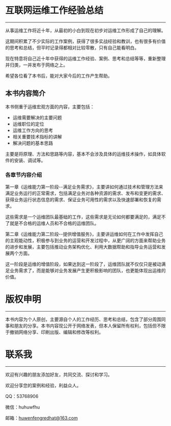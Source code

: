 # 互联网运维工作经验总结

---

从事运维工作将近十年，从最初的小白到现在初步对运维工作形成了自己的理解。

这期间积累了不少实际的工作案例，获得了很多实战经验和教训，也有很多有价值的思考和总结，但平时记录得都相对比较零散，只有自己能看明白。

现在特意将自己近十年中获得的运维工作经验、案例、思考和总结等等，重新整理并归类，一并发布于网络之上。

希望各位看了本书后，能对大家今后的工作产生帮助。

## 本书内容简介

本书侧重于运维宏观方面的内容，主要包括：

* 运维需要解决的主要问题
* 运维职位的定位
* 运维工作方向的思考
* 相关重要技术指标的讲解
* 解决问题的基本思路

主要是将原理、方法和思路等内容，基本不会涉及具体的运维技术操作，如具体软件的安装、调试等。

### 各章节内容介绍

第一章《运维能力第一阶段--满足业务需求》，主要讲如何通过技术和管理方法来满足业务运行的正常需求，包括满足业务对各种资源的需求、发布和变更的需求、获得业务运行状态信息的需求、保证业务可用性的需求以及快速部署和恢复的需求。

这些需求是一个运维团队最基础的工作，这些需求是无论如何都要满足的，满足不了就是不合格的运维人员和不合格的运维团队。

第二章《运维能力第二阶段--提供增值服务》，主要讲运维如何在工作中发挥自己的主观能动性，积极参与到业务的运营和开发过程中，从更广阔的方面来帮助业务的进步和发展，主要包括推动业务架构优化、利用大数据帮助和指导业务运营和发展两个方面。

这一阶段是运维的增值阶段，如果达到这一阶段了，运维团队就不仅仅只是被动满足业务需求了，而是能够对业务发展产生更积极影响的团队，也更能体现出运维的价值。

# 版权申明

---

本书内容为个人原创，主要源自个人的工作经历、思考和总结，包含了部分周围同事和朋友的分享。本书内容现公开于网络发表，但本人保留所有权利，包括但不限于撤销网络分享、印刷出版、编辑和修改等权利。

# 联系我

---

欢迎有兴趣的朋友添加好友，共同交流、探讨和学习。

欢迎分享您的案例和经验，利益众人。

QQ：53768906

微信：huhuwfhu

邮箱：huwenfengredhat@163.com

